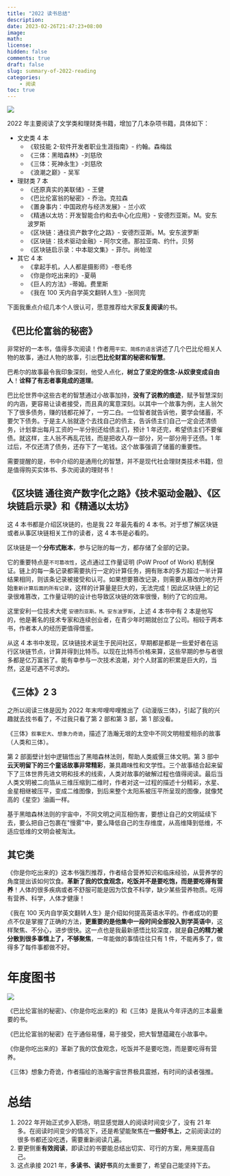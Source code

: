 ```yaml
---
title: "2022 读书总结"
description:
date: 2023-02-26T21:47:23+08:00
image:
math:
license:
hidden: false
comments: true
draft: false
slug: summary-of-2022-reading
categories:
    - 阅读
toc: true
---
```


![](images/2022/book_2022.png)

<!--more-->

2022 年主要阅读了文学类和理财类书籍，增加了几本杂项书籍，具体如下：
- 文史类 4 本
  - 《软技能 2-软件开发者职业生涯指南》- 约翰。森梅兹
  - 《三体：黑暗森林》-刘慈欣
  - 《三体：死神永生》-刘慈欣
  - 《浪潮之巅》- 吴军
- 理财类 7 本
  - 《还原真实的美联储》- 王健
  - 《巴比伦富翁的秘密》- 乔治。克拉森
  - 《置身事内：中国政府与经济发展》- 兰小欢
  - 《精通以太坊：开发智能合约和去中心化应用》- 安德烈亚斯。M。安东波罗斯
  - 《区块链：通往资产数字化之路》- 安德烈亚斯。M。安东波罗斯
  - 《区块链：技术驱动金融》- 阿尔文德。那拉亚南、约什。贝努
  - 《区块链启示录：中本聪文集》- 菲尔。尚帕涅
- 其它 4 本
  - 《拿起手机，人人都是摄影师》-卷毛佟
  - 《你是你吃出来的》-夏萌
  - 《巨人的方法》-蒂姆。费里斯
  - 《我在 100 天内自学英文翻转人生》-张同完

下面我重点介绍几本个人很认可，愿意推荐给大家**反复阅读**的书。

## 《巴比伦富翁的秘密》
非常好的一本书，值得多次阅读！作者用`平实、简练的语言`讲述了几个巴比伦相关人物的故事，通过人物的故事，引出**巴比伦财富的秘密和智慧**。

巴希尔的故事最令我印象深刻，他受人点化，**树立了坚定的信念-从奴隶变成自由人**！**诠释了有志者事竟成的道理**。

巴比伦世界中这些古老的智慧通过小故事加持，**没有了说教的痕迹**，赋予智慧深刻的内涵，更容易让读者接受，而且真的寓意深刻。以其中一个故事为例，主人翁欠下了很多债务，赚的钱都花掉了，一穷二白。一位智者就告诉他，要学会储蓄，不要欠下债务。于是主人翁就逐个去找自己的债主，告诉债主们自己一定会还清债务，计划拿出每月工资的一半分别还给债主们，预计 1 年还完，希望债主们不要催债。就这样，主人翁不再乱花钱，而是把收入存一部分，另一部分用于还债。1 年过后，不仅还清了债务，还存下了一笔钱。这个故事强调了储蓄的重要性。

需要提醒的是，书中介绍的是通用化的智慧，并不是现代社会理财类技术书籍，但是值得购买实体书、多次阅读的理财书！

## 《区块链 通往资产数字化之路》《技术驱动金融》、《区块链启示录》和《精通以太坊》
这 4 本书都是介绍区块链的，也是我 22 年最先看的 4 本书。对于想了解区块链或者从事区块链相关工作的读者，这 4 本书是必看的。

区块链是一个**分布式账本**，参与记账的每一方，都存储了全部的记录。

它的重要特点是`不可篡改性`，这点通过工作量证明 (PoW Proof of Work) 机制保证。链上的每一条记录都需要执行一定的计算任务，拥有账本的多方超过一半计算结果相同，则该条记录被接受和认可。如果想要篡改记录，则需要从篡改的地方开始`重新计算后面的所有记录`，这样的计算量是巨大的，无法完成！因此区块链上的记录很难篡改，工作量证明的设计也导致区块链的效率很慢，制约了它的应用。

这里安利一位技术大佬 `安德烈亚斯。M。安东波罗斯`，上述 4 本书中有 2 本是他写的，他是著名的技术专家和连续创业者，在青少年时期就创立了公司。相较于两本书，作者本人的经历更值得借鉴。

从这 4 本书中发现，区块链技术诞生于民间社区，早期都是都是一些爱好者在运行区块链节点，计算并得到比特币。以现在比特币价格来算，这些早期的参与者很多都是亿万富翁了。能有幸参与一次技术浪潮，对个人财富的积累是巨大的，当然，这是可遇不可求的。

## 《三体》2 3
之所以阅读三体是因为 2022 年末哔哩哔哩推出了《动漫版三体》，引起了我的兴趣就去找书看了，不过我只看了第 2 部和第 3 部，第 1 部没看。

《三体》`叙事宏大`、`想象力奇诡`，描述了浩瀚无垠的太空中不同文明相爱相杀的故事（人类和三体）。

第 2 部面壁计划中逻辑悟出了黑暗森林法则，帮助人类威慑三体文明。第 3 部中**云天明留下的三个童话故事非常精彩**，兼具趣味性和文学性。三个故事结合起来留下了三体世界先进文明和技术的线索，人类对故事的破解过程也值得阅读。最后当人类文明被二向箔从三维压缩到二维时，作者对这一过程的描述十分精彩，水星、金星相继被压平，变成二维图像，到后来整个太阳系被压平所呈现的图像，就像梵高的《星空》油画一样。

基于黑暗森林法则的宇宙中，不同文明之间互相伤害，要想让自己的文明延续下去，要么把自己包裹在"慢雾"中，要么降低自己的生存维度，从高维降到低维，不适应低维的文明会被淘汰。

## 其它类

《你是你吃出来的》这本书强烈推荐，作者结合营养知识和临床经验，从营养学的角度提出该如何饮食。**革新了我的饮食观念，吃饭并不是要吃饱，而是要吃得有营养**！人体的很多疾病或者不舒服可能是因为饮食不科学，缺少某些营养物质。吃得有营养、科学，人体才健康！ 

《我在 100 天内自学英文翻转人生》是介绍如何提高英语水平的。作者成功的要点不仅是掌握了正确的方法，**更重要的是他集中一段时间全部投入到学英语中**，这样聚焦、不分心，进步很快。这一点也是我最新感悟比较深度，就是**自己的精力被分散到很多事情上了，不够聚焦**，一年能做的事情往往只有 1 件，不能再多了，做得多了每件事都做不好。

# 年度图书
![](images/2022/book_award_2022.png)

《巴比伦富翁的秘密》、《你是你吃出来的》和《三体》是我从今年评选的三本最重要的书。

《巴比伦富翁的秘密》在于通俗易懂，易于接受，把大智慧蕴藏在小故事中。

《你是你吃出来的》革新了我的饮食观念，吃饭并不是要吃饱，而是要吃得有营养。

《三体》想象力奇诡，作者描绘的浩瀚宇宙世界极具震撼，有时间的读者强推。

# 总结
1. 2022 年开始正式步入职场，明显感觉跟人的阅读时间变少了，没有 21 年多。在阅读时间变少的情况下，还是希望能聚焦在**一些好书上**，之前阅读过的很多书都还没吃透，需要重新阅读几遍。
2. 要更侧重**有效阅读**，即读过的书要能总结出切实、可行的方案，用来提高自己。
3. 这点承接 2021 年，**多读书、读好书**真的太重要了，希望自己能坚持下去。